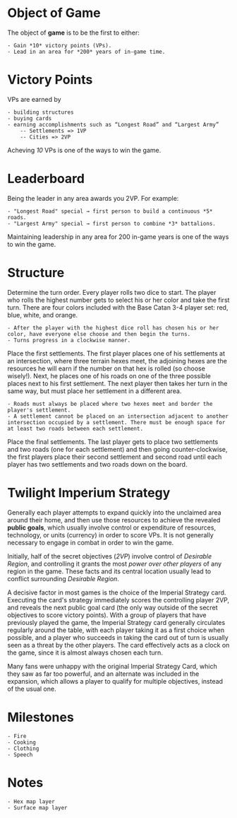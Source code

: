 **Object of Game**
==================

The object of **game** is to be the first to either:

	- Gain *10* victory points (VPs).
	- Lead in an area for *200* years of in-game time.

**Victory Points**
==================

VPs are earned by

	- building structures
	- buying cards
	- earning accomplishments such as “Longest Road” and “Largest Army”
		-- Settlements => 1VP
		-- Cities => 2VP

Acheving *10* VPs is one of the ways to win the game.

**Leaderboard**
===============
Being the leader in any area awards you 2VP. For example:

	- "Longest Road" special → first person to build a continuous *5* roads.
	- "Largest Army" special → first person to combine *3* battalions.

Maintaining leadership in any area for 200 in-game years is one of the ways to win the game.

**Structure**
=============

Determine the turn order.
Every player rolls two dice to start.
The player who rolls the highest number gets to select his or her color and take the first turn.
There are four colors included with the Base Catan 3-4 player set: red, blue, white, and orange.

	- After the player with the highest dice roll has chosen his or her color, have everyone else choose and then begin the turns.
	- Turns progress in a clockwise manner.

Place the first settlements.
The first player places one of his settlements at an intersection, where three terrain hexes meet, the adjoining hexes are the resources he will earn if the number on that hex is rolled (so choose wisely!).
Next, he places one of his roads on one of the three possible places next to his first settlement.
The next player then takes her turn in the same way, but must place her settlement in a different area.

	- Roads must always be placed where two hexes meet and border the player's settlement.
	- A settlement cannot be placed on an intersection adjacent to another intersection occupied by a settlement. There must be enough space for at least two roads between each settlement.

Place the final settlements.
The last player gets to place two settlements and two roads (one for each settlement) and then going counter-clockwise, the first players place their second settlement and second road until each player has two settlements and two roads down on the board.

**Twilight Imperium Strategy**
==============================

Generally each player attempts to expand quickly into the unclaimed area around their home, and then use those resources to achieve the revealed **public goals**, which usually involve control or expenditure of resources, technology, or units (currency) in order to score VPs.
It is not generally necessary to engage in combat in order to win the game.

Initially, half of the secret objectives (*2VP*) involve control of *Desirable Region*, and controlling it grants the most *power over other players* of any region in the game. These facts and its central location usually lead to conflict surrounding *Desirable Region*.

A decisive factor in most games is the choice of the Imperial Strategy card.
Executing the card's strategy immediately scores the controlling player 2VP, and reveals the next public goal card (the only way outside of the secret objectives to score victory points). With a group of players that have previously played the game, the Imperial Strategy card generally circulates regularly around the table, with each player taking it as a first choice when possible, and a player who succeeds in taking the card out of turn is usually seen as a threat by the other players. The card effectively acts as a clock on the game, since it is almost always chosen each turn.

Many fans were unhappy with the original Imperial Strategy Card, which they saw as far too powerful, and an alternate was included in the expansion, which allows a player to qualify for multiple objectives, instead of the usual one.

**Milestones**
==============

	- Fire
	- Cooking
	- Clothing
	- Speech

**Notes**
=========

	- Hex map layer
	- Surface map layer
